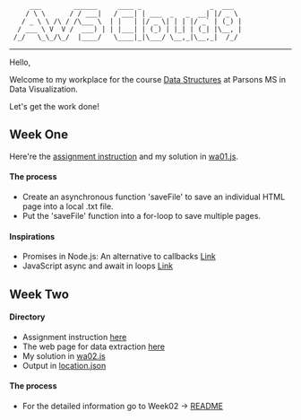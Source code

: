          ___        ______     ____ _                 _  ___  
        / \ \      / / ___|   / ___| | ___  _   _  __| |/ _ \ 
       / _ \ \ /\ / /\___ \  | |   | |/ _ \| | | |/ _` | (_) |
      / ___ \ V  V /  ___) | | |___| | (_) | |_| | (_| |\__, |
     /_/   \_\_/\_/  |____/   \____|_|\___/ \__,_|\__,_|  /_/ 
----------------------------------------------------------------- 

Hello,

Welcome to my workplace for the course [Data Structures](https://github.com/visualizedata/data-structures.com) at Parsons MS in Data Visualization.

Let's get the work done! 

## Week One

Here're the [assignment instruction](https://github.com/visualizedata/data-structures/blob/master/weekly_assignment_01.md) and my solution in [wa01.js](https://github.com/JessieJessJe/data-structures/blob/master/wa01.js).

#### The process
* Create an asynchronous function 'saveFile' to save an individual HTML page into a local .txt file.  
* Put the 'saveFile' function into a for-loop to save multiple pages.

#### Inspirations
* Promises in Node.js: An alternative to callbacks [Link](https://developer.ibm.com/technologies/node-js/articles/promises-in-nodejs-an-alternative-to-callbacks/)
* JavaScript async and await in loops [Link](https://zellwk.com/blog/async-await-in-loops/)


## Week Two

#### Directory
* Assignment instruction [here](https://github.com/visualizedata/data-structures/blob/master/weekly_assignment_02.md)
* The web page for data extraction [here](https://parsons.nyc/aa/m07.html)
* My solution in [wa02.js](https://github.com/JessieJessJe/dataStructures/blob/master/week02/wa02.js)
* Output in [location.json](https://github.com/JessieJessJe/dataStructures/blob/master/week02/location.json)

#### The process
* For the detailed information go to Week02 -> [README](https://github.com/JessieJessJe/dataStructures/blob/master/week02/README.md)
